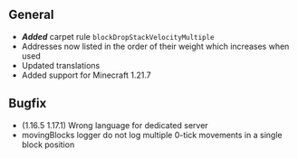 ## General

- ***Added*** carpet rule `blockDropStackVelocityMultiple`
- Addresses now listed in the order of their weight which increases when used
- Updated translations
- Added support for Minecraft 1.21.7

## Bugfix

- (1.16.5 1.17.1) Wrong language for dedicated server
- movingBlocks logger do not log multiple 0-tick movements in a single block position
